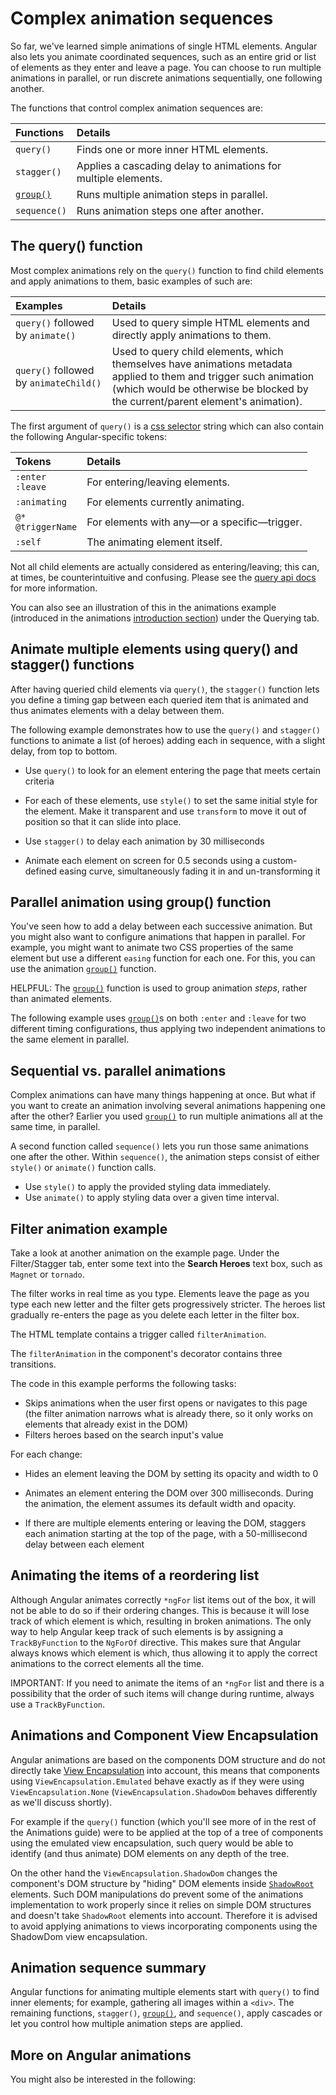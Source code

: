 # Complex animation sequences

So far, we've learned simple animations of single HTML elements.
Angular also lets you animate coordinated sequences, such as an entire grid or list of elements as they enter and leave a page.
You can choose to run multiple animations in parallel, or run discrete animations sequentially, one following another.

The functions that control complex animation sequences are:

| Functions                         | Details |
|:---                               |:---     |
| `query()`                         | Finds one or more inner HTML elements. |
| `stagger()`                       | Applies a cascading delay to animations for multiple elements. |
| [`group()`](api/animations/group) | Runs multiple animation steps in parallel. |
| `sequence()`                      | Runs animation steps one after another. |

## The query() function

Most complex animations rely on the `query()` function to find child elements and apply animations to them, basic examples of such are:

| Examples                               | Details |
|:---                                    |:---     |
| `query()` followed by `animate()`      | Used to query simple HTML elements and directly apply animations to them.                                                                                                                            |
| `query()` followed by `animateChild()` | Used to query child elements, which themselves have animations metadata applied to them and trigger such animation \(which would be otherwise be blocked by the current/parent element's animation\). |

The first argument of `query()` is a [css selector](https://developer.mozilla.org/docs/Web/CSS/CSS_Selectors) string which can also contain the following Angular-specific tokens:

| Tokens                     | Details |
|:---                        |:---     |
| `:enter` <br /> `:leave`   | For entering/leaving elements.               |
| `:animating`               | For elements currently animating.            |
| `@*` <br /> `@triggerName` | For elements with any—or a specific—trigger. |
| `:self`                    | The animating element itself.                |

<docs-callout title="Entering and Leaving Elements">

Not all child elements are actually considered as entering/leaving; this can, at times, be counterintuitive and confusing. Please see the [query api docs](api/animations/query#entering-and-leaving-elements) for more information.

You can also see an illustration of this in the animations example \(introduced in the animations [introduction section](guide/animations#about-this-guide)\) under the Querying tab.

</docs-callout>

## Animate multiple elements using query() and stagger() functions

After having queried child elements via `query()`, the `stagger()` function lets you define a timing gap between each queried item that is animated and thus animates elements with a delay between them.

The following example demonstrates how to use the `query()` and `stagger()` functions to animate a list \(of heroes\) adding each in sequence, with a slight delay, from top to bottom.

* Use `query()` to look for an element entering the page that meets certain criteria
* For each of these elements, use `style()` to set the same initial style for the element.
    Make it transparent and use `transform` to move it out of position so that it can slide into place.

* Use `stagger()` to delay each animation by 30 milliseconds
* Animate each element on screen for 0.5 seconds using a custom-defined easing curve, simultaneously fading it in and un-transforming it

<docs-code header="src/app/hero-list-page.component.ts" path="adev/src/content/examples/animations/src/app/hero-list-page.component.ts" visibleRegion="page-animations"/>

## Parallel animation using group() function

You've seen how to add a delay between each successive animation.
But you might also want to configure animations that happen in parallel.
For example, you might want to animate two CSS properties of the same element but use a different `easing` function for each one.
For this, you can use the animation [`group()`](api/animations/group) function.

HELPFUL: The [`group()`](api/animations/group) function is used to group animation *steps*, rather than animated elements.

The following example uses [`group()`](api/animations/group)s on both `:enter` and `:leave` for two different timing configurations, thus applying two independent animations to the same element in parallel.

<docs-code header="src/app/hero-list-groups.component.ts (excerpt)" path="adev/src/content/examples/animations/src/app/hero-list-groups.component.ts" visibleRegion="animationdef"/>

## Sequential vs. parallel animations

Complex animations can have many things happening at once.
But what if you want to create an animation involving several animations happening one after the other? Earlier you used [`group()`](api/animations/group) to run multiple animations all at the same time, in parallel.

A second function called `sequence()` lets you run those same animations one after the other.
Within `sequence()`, the animation steps consist of either `style()` or `animate()` function calls.

* Use `style()` to apply the provided styling data immediately.
* Use `animate()` to apply styling data over a given time interval.

## Filter animation example

Take a look at another animation on the example page.
Under the Filter/Stagger tab, enter some text into the **Search Heroes** text box, such as `Magnet` or `tornado`.

The filter works in real time as you type.
Elements leave the page as you type each new letter and the filter gets progressively stricter.
The heroes list gradually re-enters the page as you delete each letter in the filter box.

The HTML template contains a trigger called `filterAnimation`.

<docs-code header="src/app/hero-list-page.component.html" path="adev/src/content/examples/animations/src/app/hero-list-page.component.html" visibleRegion="filter-animations"/>

The `filterAnimation` in the component's decorator contains three transitions.

<docs-code header="src/app/hero-list-page.component.ts" path="adev/src/content/examples/animations/src/app/hero-list-page.component.ts" visibleRegion="filter-animations"/>

The code in this example performs the following tasks:

* Skips animations when the user first opens or navigates to this page \(the filter animation narrows what is already there, so it only works on elements that already exist in the DOM\)
* Filters heroes based on the search input's value

For each change:

* Hides an element leaving the DOM by setting its opacity and width to 0
* Animates an element entering the DOM over 300 milliseconds.
    During the animation, the element assumes its default width and opacity.

* If there are multiple elements entering or leaving the DOM, staggers each animation starting at the top of the page, with a 50-millisecond delay between each element

## Animating the items of a reordering list

Although Angular animates correctly `*ngFor` list items out of the box, it will not be able to do so if their ordering changes.
This is because it will lose track of which element is which, resulting in broken animations.
The only way to help Angular keep track of such elements is by assigning a `TrackByFunction` to the `NgForOf` directive.
This makes sure that Angular always knows which element is which, thus allowing it to apply the correct animations to the correct elements all the time.

IMPORTANT:
If you need to animate the items of an `*ngFor` list and there is a possibility that the order of such items will change during runtime, always use a `TrackByFunction`.

## Animations and Component View Encapsulation

Angular animations are based on the components DOM structure and do not directly take [View Encapsulation](/guide/components/view-encapsulation) into account, this means that components using `ViewEncapsulation.Emulated` behave exactly as if they were using `ViewEncapsulation.None` (`ViewEncapsulation.ShadowDom` behaves differently as we'll discuss shortly).

For example if the `query()` function (which you'll see more of in the rest of the Animations guide) were to be applied at the top of a tree of components using the emulated view encapsulation, such query would be able to identify (and thus animate) DOM elements on any depth of the tree.

On the other hand the `ViewEncapsulation.ShadowDom` changes the component's DOM structure by "hiding" DOM elements inside [`ShadowRoot`](https://developer.mozilla.org/en-US/docs/Web/API/ShadowRoot) elements. Such DOM manipulations do prevent some of the animations implementation to work properly since it relies on simple DOM structures and doesn't take `ShadowRoot` elements into account. Therefore it is advised to avoid applying animations to views incorporating components using the ShadowDom view encapsulation.

## Animation sequence summary

Angular functions for animating multiple elements start with `query()` to find inner elements; for example, gathering all images within a `<div>`.
The remaining functions, `stagger()`, [`group()`](api/animations/group), and `sequence()`, apply cascades or let you control how multiple animation steps are applied.

## More on Angular animations

You might also be interested in the following:

<docs-pill-row>
  <docs-pill href="guide/animations" title="Introduction to Angular animations"/>
  <docs-pill href="guide/animations/transition-and-triggers" title="Transition and triggers"/>
  <docs-pill href="guide/animations/reusable-animations" title="Reusable animations"/>
  <docs-pill href="guide/animations/route-animations" title="Route transition animations"/>
</docs-pill-row>
